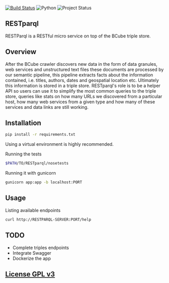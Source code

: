[![Build Status](https://travis-ci.org/b-cube/restparql.svg)](https://travis-ci.org/b-cube/restparql) ![Python](https://img.shields.io/badge/python-3.4-green.svg) ![Project Status](http://img.shields.io/badge/status-alpha-red.svg) 

RESTparql
-------------
RESTParql is a RESTful micro service on top of the BCube triple store.

Overview
-------------

After the BCube crawler discovers new data in the form of data granules, web services and unstructured text files these documents are processed by our semantic pipeline, this pipeline extracts facts about the information contained, i.e. titles, authors, dates and geospatial location etc. Ultimately this information is stored in a triple store. RESTparql's role is to be a helper API so users can use it to simplify the most common queries to the triple store, queries like stats on how many URLs we discovered from a particular host, how many web services from a given type and how many of these services and data links are still working.


Installation
---------------

```sh
pip install -r requirements.txt
```

Using a virtual environment is highly recommended.

Running the tests

```sh
$PATH/TO/RESTparql/nosetests
```

Running it with gunicorn

```sh
gunicorn app:app -b localhost:PORT
```


Usage
---------------
Listing available endpoints
```sh
curl http://RESTPARQL-SERVER:PORT/help
```


TODO
----------------
* Complete triples endpoints
* Integrate Swagger
* Dockerize the app


[License GPL v3](LICENSE)
-------------------